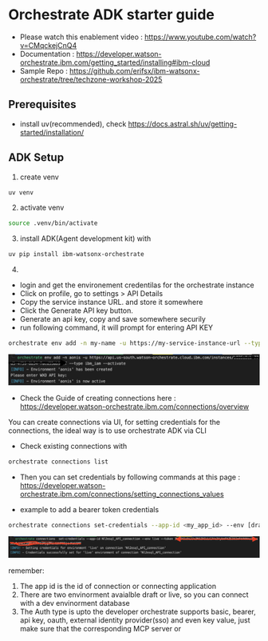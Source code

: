 # Orchestrate ADK starter guide

- Please watch this enablement video : https://www.youtube.com/watch?v=CMqckejCnQ4
- Documentation :  https://developer.watson-orchestrate.ibm.com/getting_started/installing#ibm-cloud
- Sample Repo :  https://github.com/erifsx/ibm-watsonx-orchestrate/tree/techzone-workshop-2025

## Prerequisites 

- install uv(recommended), check https://docs.astral.sh/uv/getting-started/installation/

## ADK Setup

1. create venv

```bash
uv venv
```

2. activate venv
```bash
source .venv/bin/activate
```
3. install ADK(Agent development kit) with
```bash
uv pip install ibm-watsonx-orchestrate
```

4. 
- login and get the environement credentilas for the orchestrate instance
- Click on profile, go to settings > API Details
- Copy the service instance URL. and store it somewhere
- Click the Generate API key button.
- Generate an api key, copy and save somewhere securily
- run following command, it will prompt for entering API KEY

```bash
orchestrate env add -n my-name -u https://my-service-instance-url --type ibm_iam --activate
```

<img src="./connect_to_env.png">

- Check the Guide of creating connections here : https://developer.watson-orchestrate.ibm.com/connections/overview

You can create connections via UI, for setting credentials for the connections, the ideal way is to use orchestrate ADK via CLI

- Check existing connections with 

```bash
orchestrate connections list
```

- Then you can set credentials by following commands at this page : https://developer.watson-orchestrate.ibm.com/connections/setting_connections_values

- example to add a bearer token credentials

```bash
orchestrate connections set-credentials --app-id <my_app_id> --env [draft|live] --token <token>
```
<img src="./set_credentials.png">

remember:

1. The app id is the id of connection or connecting application
2. There are two envinorment avaialble draft or live, so you can connect with a dev envinorment database 
3. The Auth type is upto the developer orchestrate supports basic, bearer, api key, oauth, external identity provider(sso) and even key value, just make sure that the corresponding MCP server or 